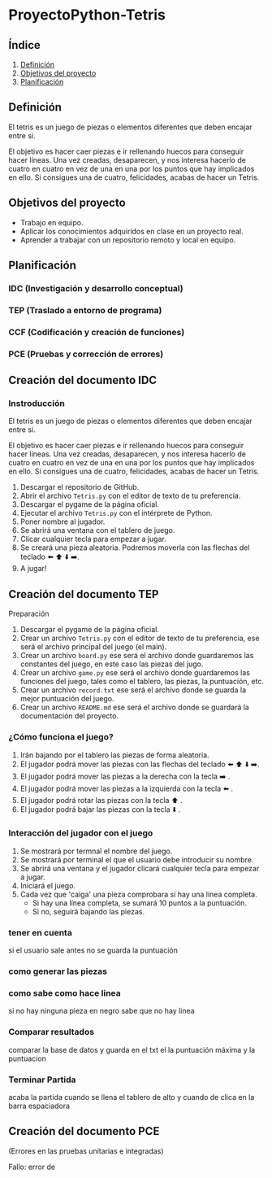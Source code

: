# ProyectoPython-Tetris

## Índice
1. [Definición](#definición)
2. [Objetivos del proyecto](#objetivos-del-proyecto)
2. [Planificación](#planificación)

## Definición 
El tetris es un juego de piezas o elementos diferentes que deben encajar entre si.

El objetivo es hacer caer piezas e ir rellenando huecos para conseguir hacer líneas. Una vez creadas, desaparecen, y nos interesa hacerlo de cuatro en cuatro en vez de una en una por los puntos que hay implicados en ello. Si consigues una de cuatro, felicidades, acabas de hacer un Tetris.

## Objetivos del proyecto

- Trabajo en equipo.    
- Aplicar los conocimientos adquiridos en clase en un proyecto real.
- Aprender a trabajar con un repositorio remoto y local en equipo.

## Planificación
### IDC (Investigación y desarrollo conceptual)

### TEP (Traslado a entorno de programa)

### CCF (Codificación y creación de funciones)

### PCE (Pruebas y corrección de errores)


## Creación del documento IDC
### Instroducción
El tetris es un juego de piezas o elementos diferentes que deben encajar entre si.

El objetivo es hacer caer piezas e ir rellenando huecos para conseguir hacer líneas. Una vez creadas, desaparecen, y nos interesa hacerlo de cuatro en cuatro en vez de una en una por los puntos que hay implicados en ello. Si consigues una de cuatro, felicidades, acabas de hacer un Tetris.

1. Descargar el repositorio de GitHub.
2. Abrir el archivo `Tetris.py` con el editor de texto de tu preferencia.
3. Descargar el pygame de la página oficial.
4. Ejecutar el archivo `Tetris.py` con el intérprete de Python.
5. Poner nombre al jugador.
6. Se abrirá una ventana con el tablero de juego.
7. Clicar cualquier tecla para empezar a jugar.
8. Se creará una pieza aleatoria. Podremos moverla con las flechas del teclado ⬅️ ⬆️ ⬇️ ➡️.
9. A jugar!


## Creación del documento TEP

Preparación
1. Descargar el pygame de la página oficial.
2. Crear un archivo `Tetris.py` con el editor de texto de tu preferencia, ese será el archivo principal del juego (el main).
3. Crear un archivo `board.py` ese será el archivo donde guardaremos las constantes del juego, en este caso las piezas del jugo.
4. Crear un archivo `game.py` ese será el archivo donde guardaremos las funciones del juego, tales como el tablero, las piezas, la puntuación,  etc.
5. Crear un archivo `record.txt` ese será el archivo donde se guarda la mejor puntuación del juego.
6. Crear un archivo `README.md` ese será el archivo donde se guardará la documentación del proyecto.

### ¿Cómo funciona el juego?
1. Irán bajando por el tablero las piezas de forma aleatoria.
2. El jugador podrá mover las piezas con las flechas del teclado ⬅️ ⬆️ ⬇️ ➡️.
3. El jugador podrá mover las piezas a la derecha con la tecla ➡️ .
3. El jugador podrá mover las piezas a la izquierda con la tecla ⬅️  .
3. El jugador podrá rotar las piezas con la tecla  ⬆️ .
4. El jugador podrá bajar las piezas con la tecla  ⬇️ .


### Interacción del jugador con el juego

1. Se mostrará por termnal el nombre del juego.
2. Se mostrará por terminal el que el usuario debe introducir su nombre.
3. Se abrirá una ventana y el jugador clicará cualquier tecla para empezar a jugar.
4. Iniciará el juego.
5. Cada vez que 'caiga' una pieza comprobara si hay una línea completa.
    - Si hay una línea completa, se sumará 10 puntos a la puntuación.
    - Si no, seguirá bajando las piezas.

### tener en cuenta 
si el usuario sale antes no se guarda la puntuación

### como generar las piezas 
### como sabe como hace linea 
si no hay ninguna pieza en negro sabe que no hay linea

### Comparar resultados
comparar la base de datos y guarda en el txt el la puntuación máxima  y la puntuacion

### Terminar Partida
acaba la partida cuando se llena el tablero de alto y cuando de clica en la barra espaciadora



## Creación del documento PCE
(Errores en las pruebas unitarias e integradas)

Fallo:
error de 


